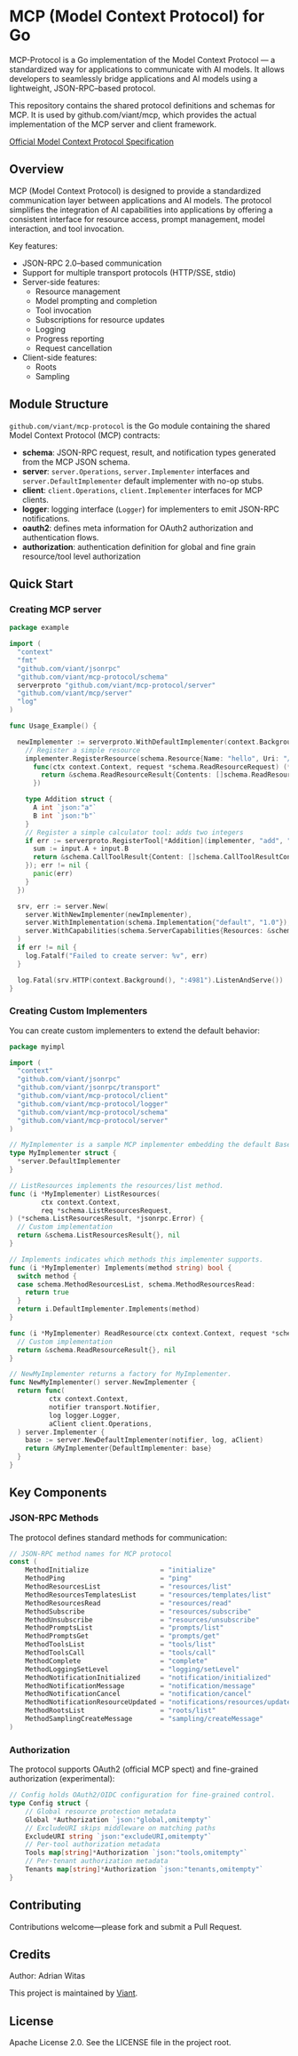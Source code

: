 # MCP (Model Context Protocol) for Go

MCP-Protocol is a Go implementation of the Model Context Protocol — a standardized way for applications to communicate with AI models. It allows developers to seamlessly bridge applications and AI models using a lightweight, JSON-RPC–based protocol.

This repository contains the shared protocol definitions and schemas for MCP. It is used by github.com/viant/mcp, which provides the actual implementation of the MCP server and client framework.

[Official Model Context Protocol Specification](https://modelcontextprotocol.io/introduction)

## Overview

MCP (Model Context Protocol) is designed to provide a standardized communication layer between applications and AI models. The protocol simplifies the integration of AI capabilities into applications by offering a consistent interface for resource access, prompt management, model interaction, and tool invocation.

Key features:
- JSON-RPC 2.0–based communication
- Support for multiple transport protocols (HTTP/SSE, stdio)
- Server-side features:
  - Resource management
  - Model prompting and completion
  - Tool invocation
  - Subscriptions for resource updates
  - Logging
  - Progress reporting
  - Request cancellation
- Client-side features:
  - Roots
  - Sampling

## Module Structure

`github.com/viant/mcp-protocol` is the Go module containing the shared Model Context Protocol (MCP) contracts:

- **schema**: JSON-RPC request, result, and notification types generated from the MCP JSON schema.
- **server**: `server.Operations`, `server.Implementer` interfaces and
  `server.DefaultImplementer` default implementer with no-op stubs.
- **client**: `client.Operations`, `client.Implementer` interfaces for MCP clients.
- **logger**: logging interface (`Logger`) for implementers to emit JSON-RPC notifications.
- **oauth2**: defines meta information for OAuth2 authorization and authentication flows.
- **authorization**: authentication definition for global and fine grain resource/tool level authorization

## Quick Start

### Creating MCP server

```go
package example

import (
  "context"
  "fmt"
  "github.com/viant/jsonrpc"
  "github.com/viant/mcp-protocol/schema"
  serverproto "github.com/viant/mcp-protocol/server"
  "github.com/viant/mcp/server"
  "log"
)

func Usage_Example() {

  newImplementer := serverproto.WithDefaultImplementer(context.Background(), func(implementer *serverproto.DefaultImplementer) {
    // Register a simple resource
    implementer.RegisterResource(schema.Resource{Name: "hello", Uri: "/hello"},
      func(ctx context.Context, request *schema.ReadResourceRequest) (*schema.ReadResourceResult, *jsonrpc.Error) {
        return &schema.ReadResourceResult{Contents: []schema.ReadResourceResultContentsElem{{Text: "Hello, world!"}}}, nil
      })

    type Addition struct {
      A int `json:"a"`
      B int `json:"b"`
    }
    // Register a simple calculator tool: adds two integers
    if err := serverproto.RegisterTool[*Addition](implementer, "add", "Add two integers", func(ctx context.Context, input *Addition) (*schema.CallToolResult, *jsonrpc.Error) {
      sum := input.A + input.B
      return &schema.CallToolResult{Content: []schema.CallToolResultContentElem{{Text: fmt.Sprintf("%d", sum)}}}, nil
    }); err != nil {
      panic(err)
    }
  })

  srv, err := server.New(
    server.WithNewImplementer(newImplementer),
    server.WithImplementation(schema.Implementation{"default", "1.0"}),
    server.WithCapabilities(schema.ServerCapabilities{Resources: &schema.ServerCapabilitiesResources{}}),
  )
  if err != nil {
    log.Fatalf("Failed to create server: %v", err)
  }

  log.Fatal(srv.HTTP(context.Background(), ":4981").ListenAndServe())
}
```

### Creating Custom Implementers

You can create custom implementers to extend the default behavior:

```go
package myimpl

import (
  "context"
  "github.com/viant/jsonrpc"
  "github.com/viant/jsonrpc/transport"
  "github.com/viant/mcp-protocol/client"
  "github.com/viant/mcp-protocol/logger"
  "github.com/viant/mcp-protocol/schema"
  "github.com/viant/mcp-protocol/server"
)

// MyImplementer is a sample MCP implementer embedding the default Base.
type MyImplementer struct {
  *server.DefaultImplementer
}

// ListResources implements the resources/list method.
func (i *MyImplementer) ListResources(
        ctx context.Context,
        req *schema.ListResourcesRequest,
) (*schema.ListResourcesResult, *jsonrpc.Error) {
  // Custom implementation
  return &schema.ListResourcesResult{}, nil
}

// Implements indicates which methods this implementer supports.
func (i *MyImplementer) Implements(method string) bool {
  switch method {
  case schema.MethodResourcesList, schema.MethodResourcesRead:
    return true
  }
  return i.DefaultImplementer.Implements(method)
}

func (i *MyImplementer) ReadResource(ctx context.Context, request *schema.ReadResourceRequest) (*schema.ReadResourceResult, *jsonrpc.Error) {
  // Custom implementation
  return &schema.ReadResourceResult{}, nil
}

// NewMyImplementer returns a factory for MyImplementer.
func NewMyImplementer() server.NewImplementer {
  return func(
          ctx context.Context,
          notifier transport.Notifier,
          log logger.Logger,
          aClient client.Operations,
  ) server.Implementer {
    base := server.NewDefaultImplementer(notifier, log, aClient)
    return &MyImplementer{DefaultImplementer: base}
  }
}

```

## Key Components

### JSON-RPC Methods

The protocol defines standard methods for communication:

```go
// JSON-RPC method names for MCP protocol
const (
    MethodInitialize                  = "initialize"
    MethodPing                        = "ping"
    MethodResourcesList               = "resources/list"
    MethodResourcesTemplatesList      = "resources/templates/list"
    MethodResourcesRead               = "resources/read"
    MethodSubscribe                   = "resources/subscribe"
    MethodUnsubscribe                 = "resources/unsubscribe"
    MethodPromptsList                 = "prompts/list"
    MethodPromptsGet                  = "prompts/get"
    MethodToolsList                   = "tools/list"
    MethodToolsCall                   = "tools/call"
    MethodComplete                    = "complete"
    MethodLoggingSetLevel             = "logging/setLevel"
    MethodNotificationInitialized     = "notification/initialized"
    MethodNotificationMessage         = "notification/message"
    MethodNotificationCancel          = "notification/cancel"
    MethodNotificationResourceUpdated = "notifications/resources/updated"
    MethodRootsList                   = "roots/list"
    MethodSamplingCreateMessage       = "sampling/createMessage"
)
```

### Authorization

The protocol supports OAuth2 (official MCP spect) and fine-grained authorization (experimental):

```go
// Config holds OAuth2/OIDC configuration for fine-grained control.
type Config struct {
    // Global resource protection metadata
    Global *Authorization `json:"global,omitempty"`
    // ExcludeURI skips middleware on matching paths
    ExcludeURI string `json:"excludeURI,omitempty"`
    // Per-tool authorization metadata
    Tools map[string]*Authorization `json:"tools,omitempty"`
    // Per-tenant authorization metadata
    Tenants map[string]*Authorization `json:"tenants,omitempty"`
}
```

## Contributing

Contributions welcome—please fork and submit a Pull Request.

## Credits

Author: Adrian Witas

This project is maintained by [Viant](https://github.com/viant).

## License

Apache License 2.0. See the LICENSE file in the project root.

